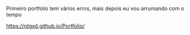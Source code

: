 Primeiro portfolio tem vários erros, mais depois eu vou arrumando com o tempo

https://rdgxd.github.io/Portfolio/
